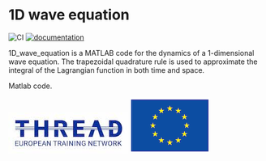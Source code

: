 # 1D wave equation
![CI](https://github.com/THREAD-3-2/1D_wave_equation/workflows/CI/badge.svg)
[![documentation](https://img.shields.io/badge/docs-passing-<COLOR>.svg)](https://THREAD-3-2.github.io/1D_wave_equation/)

1D_wave_equation is a MATLAB code for the dynamics of a 1-dimensional wave equation. The trapezoidal quadrature rule is used to approximate the integral of the Lagrangian function in both time and space.


Matlab code.

![](https://github.com/THREAD-3-2/.github/blob/main/profile/thread-logo.jpg)
![](https://github.com/THREAD-3-2/.github/blob/main/profile/flag_yellow.png)

